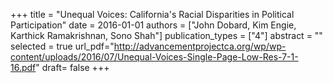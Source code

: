 +++
title = "Unequal Voices: California's Racial Disparities in Political Participation"
date = 2016-01-01
authors = ["John Dobard, Kim Engie, Karthick Ramakrishnan, Sono Shah"]
publication_types = ["4"]
abstract = ""
selected = true
url_pdf="http://advancementprojectca.org/wp/wp-content/uploads/2016/07/Unequal-Voices-Single-Page-Low-Res-7-1-16.pdf"
draft= false
+++

